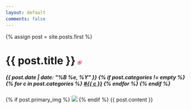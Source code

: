 ```yaml
---
layout: default
comments: false
---
```


{% assign post = site.posts.first %}

<div class="post">

<!-- copied from post_header include -->
<h1>
  {{ post.title }}
  <a href="{{ post.url }}">
    <img src="/img/link.jpg" alt="Permalink to {{ post.title }}" />
  </a>
</h1>
<div class="well well-sm">
  <h5>
    {{ post.date | date: "%B %e, %Y" }}
    {% if post.categories != empty %}
    &nbsp;
    {% for c in post.categories %}
    <span class="label label-primary category"><a href="/category/{{ c }}">#{{ c }}</a></span>
    {% endfor %}
    {% endif %}
  </h5>
</div>
<!-- end copy -->

  {% if post.primary_img %}
  <img class="primary-image" src="{{ post.primary_img }}" />
  {% endif %}
  {{ post.content }}

</div>
